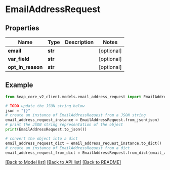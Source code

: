 # EmailAddressRequest


## Properties

Name | Type | Description | Notes
------------ | ------------- | ------------- | -------------
**email** | **str** |  | [optional] 
**var_field** | **str** |  | [optional] 
**opt_in_reason** | **str** |  | [optional] 

## Example

```python
from keap_core_v2_client.models.email_address_request import EmailAddressRequest

# TODO update the JSON string below
json = "{}"
# create an instance of EmailAddressRequest from a JSON string
email_address_request_instance = EmailAddressRequest.from_json(json)
# print the JSON string representation of the object
print(EmailAddressRequest.to_json())

# convert the object into a dict
email_address_request_dict = email_address_request_instance.to_dict()
# create an instance of EmailAddressRequest from a dict
email_address_request_from_dict = EmailAddressRequest.from_dict(email_address_request_dict)
```
[[Back to Model list]](../README.md#documentation-for-models) [[Back to API list]](../README.md#documentation-for-api-endpoints) [[Back to README]](../README.md)



